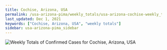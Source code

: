 ```yaml
---
title: Cochise, Arizona, USA
permalink: /usa-arizona-pima/weekly_totals/usa-arizona-cochise-weekly_totals.html
last_updated: Dec 1, 2021
keywords: ["Cochise, Arizona, USA", "weekly totals"]
sidebar: usa-arizona-pima_sidebar
---
```


![Weekly Totals of Confirmed Cases for Cochise, Arizona, USA](/covid_tracker/images/graphs/usa-arizona-cochise-weekly_totals_graph.png)
